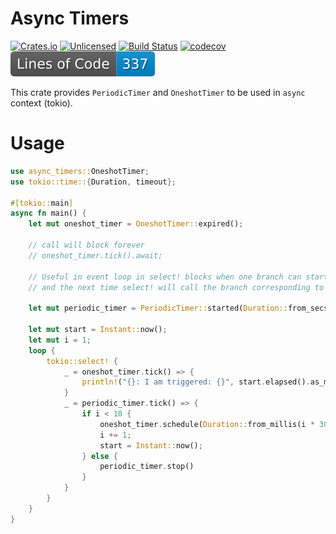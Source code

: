 # Async Timers

[![Crates.io][crates-badge]][crates-url]
[![Unlicensed][licence-badge]][licence-url]
[![Build Status][actions-badge]][actions-url]
[![codecov](https://codecov.io/github/Blyschak/async-timers/branch/main/graph/badge.svg?token=322R7ISIMY)](https://codecov.io/github/Blyschak/async-timers)
![LoC](https://raw.githubusercontent.com/Blyschak/async-timers/badges/badge.svg)

[crates-badge]: https://img.shields.io/badge/crates.io-v0.1.0-blue
[crates-url]: https://crates.io/crates/async-timers
[licence-badge]: https://img.shields.io/badge/license-Unlicense-blue.svg
[licence-url]: https://github.com/Blyschak/async-timers/blob/master/LICENSE
[actions-badge]: https://github.com/Blyschak/async-timers/actions/workflows/build.yml/badge.svg
[actions-url]: https://github.com/Blyschak/async-timers/actions?query=branch%3Amain

This crate provides ```PeriodicTimer``` and ```OneshotTimer``` to be used in ```async``` context (tokio).

# Usage

```rust
use async_timers::OneshotTimer;
use tokio::time::{Duration, timeout};

#[tokio::main]
async fn main() {
    let mut oneshot_timer = OneshotTimer::expired();

    // call will block forever
    // oneshot_timer.tick().await;

    // Useful in event loop in select! blocks when one branch can start OneshotTimer with oneshot_timer.schedule()
    // and the next time select! will call the branch corresponding to that timer.

    let mut periodic_timer = PeriodicTimer::started(Duration::from_secs(3));

    let mut start = Instant::now();
    let mut i = 1;
    loop {
        tokio::select! {
            _ = oneshot_timer.tick() => {
                println!("{}: I am triggered: {}", start.elapsed().as_millis(), i);
            }
            _ = periodic_timer.tick() => {
                if i < 10 {
                    oneshot_timer.schedule(Duration::from_millis(i * 300));
                    i += 1;
                    start = Instant::now();
                } else {
                    periodic_timer.stop()
                }
            }
        }
    }
}
```
